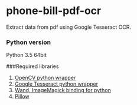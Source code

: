 # phone-bill-pdf-ocr
Extract data from pdf using Google Tesseract OCR.

### Python version
Python 3.5 64bit

###Required libraries
1. [OpenCV python wrapper](https://github.com/skvark/opencv-python)
2. [Google Tesseract python wrapper](https://github.com/madmaze/pytesseract)
3. [Wand, ImageMagick binding for python](https://github.com/emcconville/wand)
4. [Pillow](https://github.com/python-pillow/Pillow)

